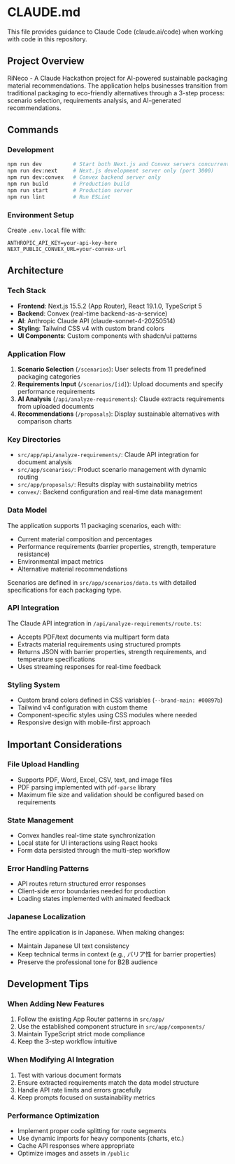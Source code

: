 # CLAUDE.md

This file provides guidance to Claude Code (claude.ai/code) when working with code in this repository.

## Project Overview

RiNeco - A Claude Hackathon project for AI-powered sustainable packaging material recommendations. The application helps businesses transition from traditional packaging to eco-friendly alternatives through a 3-step process: scenario selection, requirements analysis, and AI-generated recommendations.

## Commands

### Development

```bash
npm run dev          # Start both Next.js and Convex servers concurrently
npm run dev:next     # Next.js development server only (port 3000)
npm run dev:convex   # Convex backend server only
npm run build        # Production build
npm run start        # Production server
npm run lint         # Run ESLint
```

### Environment Setup

Create `.env.local` file with:

```
ANTHROPIC_API_KEY=your-api-key-here
NEXT_PUBLIC_CONVEX_URL=your-convex-url
```

## Architecture

### Tech Stack

- **Frontend**: Next.js 15.5.2 (App Router), React 19.1.0, TypeScript 5
- **Backend**: Convex (real-time backend-as-a-service)
- **AI**: Anthropic Claude API (claude-sonnet-4-20250514)
- **Styling**: Tailwind CSS v4 with custom brand colors
- **UI Components**: Custom components with shadcn/ui patterns

### Application Flow

1. **Scenario Selection** (`/scenarios`): User selects from 11 predefined packaging categories
2. **Requirements Input** (`/scenarios/[id]`): Upload documents and specify performance requirements
3. **AI Analysis** (`/api/analyze-requirements`): Claude extracts requirements from uploaded documents
4. **Recommendations** (`/proposals`): Display sustainable alternatives with comparison charts

### Key Directories

- `src/app/api/analyze-requirements/`: Claude API integration for document analysis
- `src/app/scenarios/`: Product scenario management with dynamic routing
- `src/app/proposals/`: Results display with sustainability metrics
- `convex/`: Backend configuration and real-time data management

### Data Model

The application supports 11 packaging scenarios, each with:

- Current material composition and percentages
- Performance requirements (barrier properties, strength, temperature resistance)
- Environmental impact metrics
- Alternative material recommendations

Scenarios are defined in `src/app/scenarios/data.ts` with detailed specifications for each packaging type.

### API Integration

The Claude API integration in `/api/analyze-requirements/route.ts`:

- Accepts PDF/text documents via multipart form data
- Extracts material requirements using structured prompts
- Returns JSON with barrier properties, strength requirements, and temperature specifications
- Uses streaming responses for real-time feedback

### Styling System

- Custom brand colors defined in CSS variables (`--brand-main: #00897b`)
- Tailwind v4 configuration with custom theme
- Component-specific styles using CSS modules where needed
- Responsive design with mobile-first approach

## Important Considerations

### File Upload Handling

- Supports PDF, Word, Excel, CSV, text, and image files
- PDF parsing implemented with `pdf-parse` library
- Maximum file size and validation should be configured based on requirements

### State Management

- Convex handles real-time state synchronization
- Local state for UI interactions using React hooks
- Form data persisted through the multi-step workflow

### Error Handling Patterns

- API routes return structured error responses
- Client-side error boundaries needed for production
- Loading states implemented with animated feedback

### Japanese Localization

The entire application is in Japanese. When making changes:

- Maintain Japanese UI text consistency
- Keep technical terms in context (e.g., バリア性 for barrier properties)
- Preserve the professional tone for B2B audience

## Development Tips

### When Adding New Features

1. Follow the existing App Router patterns in `src/app/`
2. Use the established component structure in `src/app/components/`
3. Maintain TypeScript strict mode compliance
4. Keep the 3-step workflow intuitive

### When Modifying AI Integration

1. Test with various document formats
2. Ensure extracted requirements match the data model structure
3. Handle API rate limits and errors gracefully
4. Keep prompts focused on sustainability metrics

### Performance Optimization

- Implement proper code splitting for route segments
- Use dynamic imports for heavy components (charts, etc.)
- Cache API responses where appropriate
- Optimize images and assets in `/public`
